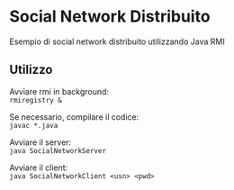 # Social Network Distribuito

Esempio di social network distribuito utilizzando Java RMI

## Utilizzo

Avviare rmi in background:  
`rmiregistry &`

Se necessario, compilare il codice:  
`javac *.java`

Avviare il server:  
`java SocialNetworkServer`

Avviare il client:  
`java SocialNetworkClient <usn> <pwd>`